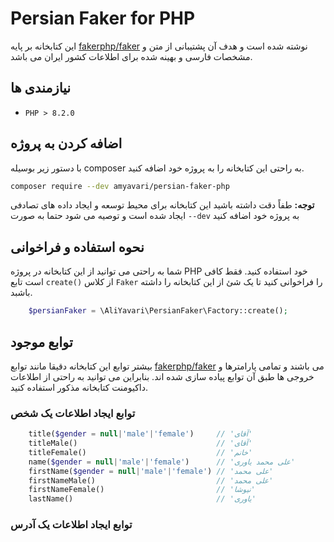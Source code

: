 # Persian Faker for PHP

این کتابخانه بر پایه [fakerphp/faker](https://fakerphp.org/) نوشته شده است و هدف آن پشتیبانی از متن و مشخصات فارسی و بهینه شده برای اطلاعات کشور ایران می باشد.

## نیازمندی ها

-   `PHP > 8.2.0`

## اضافه کردن به پروژه

با دستور زیر بوسیله composer به راحتی این کتابخانه را به پروژه خود اضافه کنید.

```bash
composer require --dev amyavari/persian-faker-php
```

**توجه:** طفاً دقت داشته باشید این کتابخانه برای محیط توسعه و ایجاد داده های تصادفی ایجاد شده است و توصیه می شود حتما به صورت `--dev` به پروژه خود اضافه کنید

## نحوه استفاده و فراخوانی

شما به راحتی می توانید از این کتابخانه در پروژه PHP خود استفاده کنید. فقط کافی است تابع `create()` از کلاس `Faker` را فراخوانی کنید تا یک شئ از این کتابخانه را داشته باشبد.

```php
    $persianFaker = \AliYavari\PersianFaker\Factory::create();
```

## توابع موجود

بیشتر توابع این کتابخانه دقیقا مانند توابع [fakerphp/faker](https://fakerphp.org/) می باشند و تمامی پارامترها و خروجی ها طبق آن توابع پیاده سازی شده اند. بنابراین می توانید به راحتی از اطلاعات داکیومنت کتابخانه مذکور استفاده کنید.

### توابع ایجاد اطلاعات یک شخص

```php
    title($gender = null|'male'|'female')     // 'آقای'
    titleMale()                               // 'آقای'
    titleFemale()                             // 'خانم'
    name($gender = null|'male'|'female')      // 'علی محمد یاوری'
    firstName($gender = null|'male'|'female') // 'علی محمد'
    firstNameMale()                           // 'علی محمد'
    firstNameFemale()                         // 'نیوشا'
    lastName()                                // 'یاوری'
```

### توابع ایجاد اطلاعات یک آدرس
